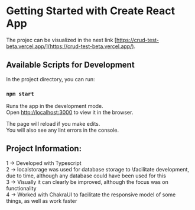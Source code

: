 # Getting Started with Create React App

The projec can be visualized in the next link [https://crud-test-beta.vercel.app/](https://crud-test-beta.vercel.app/).

## Available Scripts for Development

In the project directory, you can run:

### `npm start`

Runs the app in the development mode.\
Open [http://localhost:3000](http://localhost:3000) to view it in the browser.

The page will reload if you make edits.\
You will also see any lint errors in the console.

## Project Information:

1 -> Developed with Typescript \
2 -> localstorage was used for database storage to \facilitate development, due to time, although any database could have been used for this \
3 -> Visually it can clearly be improved, although the focus was on functionality \
4 -> Worked with ChakraUI to facilitate the responsive model of some things, as well as work faster

